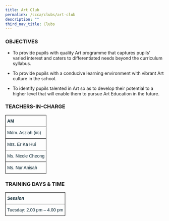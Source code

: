 ```yaml
---
title: Art Club
permalink: /ccca/clubs/art-club
description: ""
third_nav_title: Clubs
---
```

### OBJECTIVES

*   To provide pupils with quality Art programme that captures pupils’ varied interest and caters to differentiated needs beyond the curriculum syllabus.  
    
*   To provide pupils with a conducive learning environment with vibrant Art culture in the school.  
    
*   To identify pupils talented in Art so as to develop their potential to a higher level that will enable them to pursue Art Education in the future.

### TEACHERS-IN-CHARGE

<style type="text/css">
.tg  {border-collapse:collapse;border-spacing:0;}
.tg td{border-color:black;border-style:solid;border-width:1px;font-family:Arial, sans-serif;font-size:14px;
  overflow:hidden;padding:10px 5px;word-break:normal;}
.tg th{border-color:black;border-style:solid;border-width:1px;font-family:Arial, sans-serif;font-size:14px;
  font-weight:normal;overflow:hidden;padding:10px 5px;word-break:normal;}
.tg .tg-s5dh{color:#0C2733;text-align:left;vertical-align:middle}
.tg .tg-z01w{color:#0C2733;font-weight:bold;text-align:left;vertical-align:top}
</style>
<table class="tg">
<thead>
  <tr>
    <th class="tg-z01w">AM</th>
  </tr>
</thead>
<tbody>
  <tr>
    <td class="tg-s5dh">Mdm. Asziah (i/c)<br></td>
  </tr>
  <tr>
    <td class="tg-s5dh">Mrs. Er Ka Hui<br></td>
  </tr>
  <tr>
    <td class="tg-s5dh">Ms. Nicole Cheong </td>
  </tr>
  <tr>
    <td class="tg-s5dh">Ms. Nur Anisah </td>
  </tr>
</tbody>
</table>

### TRAINING DAYS & TIME

<style type="text/css">
.tg  {border-collapse:collapse;border-spacing:0;}
.tg td{border-color:black;border-style:solid;border-width:1px;font-family:Arial, sans-serif;font-size:14px;
  overflow:hidden;padding:10px 5px;word-break:normal;}
.tg th{border-color:black;border-style:solid;border-width:1px;font-family:Arial, sans-serif;font-size:14px;
  font-weight:normal;overflow:hidden;padding:10px 5px;word-break:normal;}
.tg .tg-s5dh{color:#0C2733;text-align:left;vertical-align:middle}
.tg .tg-f9wz{color:#0C2733;font-style:italic;font-weight:bold;text-align:left;vertical-align:top}
</style>
<table class="tg">
<thead>
  <tr>
    <th class="tg-f9wz">Session</th>
  </tr>
</thead>
<tbody>
  <tr>
    <td class="tg-s5dh">Tuesday: 2.00 pm – 4.00 pm</td>
  </tr>
</tbody>
</table>